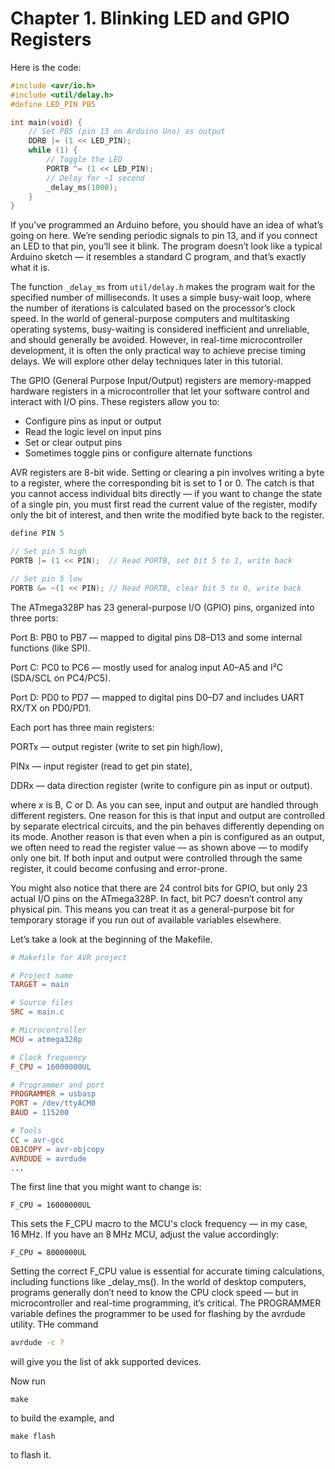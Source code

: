 # Chapter 1. Blinking LED and GPIO Registers
Here is the code:
```c
#include <avr/io.h>
#include <util/delay.h>
#define LED_PIN PB5

int main(void) {
    // Set PB5 (pin 13 on Arduino Uno) as output
    DDRB |= (1 << LED_PIN);
    while (1) {
        // Toggle the LED
        PORTB ^= (1 << LED_PIN);
        // Delay for ~1 second
        _delay_ms(1000);
    }
}
```
If you’ve programmed an Arduino before, you should have an idea of what’s going on here. We’re sending periodic signals to pin 13, and if you connect an LED to that pin, you’ll see it blink. The program doesn’t look like a typical Arduino sketch — it resembles a standard C program, and that’s exactly what it is.

The function ```_delay_ms``` from ```util/delay.h``` makes the program wait for the specified number of milliseconds. It uses a simple busy-wait loop, where the number of iterations is calculated based on the processor’s clock speed. In the world of general-purpose computers and multitasking operating systems, busy-waiting is considered inefficient and unreliable, and should generally be avoided. However, in real-time microcontroller development, it is often the only practical way to achieve precise timing delays. We will explore other delay techniques later in this tutorial.

The GPIO (General Purpose Input/Output) registers are memory-mapped hardware registers in a microcontroller that let your software control and interact with I/O pins.
These registers allow you to:
- Configure pins as input or output
- Read the logic level on input pins
- Set or clear output pins
- Sometimes toggle pins or configure alternate functions

AVR registers are 8-bit wide. Setting or clearing a pin involves writing a byte to a register, where the corresponding bit is set to 1 or 0. The catch is that you cannot access individual bits directly — if you want to change the state of a single pin, you must first read the current value of the register, modify only the bit of interest, and then write the modified byte back to the register.
```c
define PIN 5

// Set pin 5 high
PORTB |= (1 << PIN);  // Read PORTB, set bit 5 to 1, write back

// Set pin 5 low
PORTB &= ~(1 << PIN); // Read PORTB, clear bit 5 to 0, write back
```
The ATmega328P has 23 general-purpose I/O (GPIO) pins, organized into three ports:

Port B: PB0 to PB7 — mapped to digital pins D8–D13 and some internal functions (like SPI).

Port C: PC0 to PC6 — mostly used for analog input A0–A5 and I²C (SDA/SCL on PC4/PC5).

Port D: PD0 to PD7 — mapped to digital pins D0–D7 and includes UART RX/TX on PD0/PD1.

Each port has three main registers:

PORTx — output register (write to set pin high/low),

PINx — input register (read to get pin state),

DDRx — data direction register (write to configure pin as input or output).

where *x* is B, C or D. As you can see, input and output are handled through different registers. One reason for this is that input and output are controlled by separate electrical circuits, and the pin behaves differently depending on its mode. Another reason is that even when a pin is configured as an output, we often need to read the register value — as shown above — to modify only one bit. If both input and output were controlled through the same register, it could become confusing and error-prone.

You might also notice that there are 24 control bits for GPIO, but only 23 actual I/O pins on the ATmega328P. In fact, bit PC7 doesn’t control any physical pin. This means you can treat it as a general-purpose bit for temporary storage if you run out of available variables elsewhere.

Let’s take a look at the beginning of the Makefile. 
```makefile
# Makefile for AVR project

# Project name
TARGET = main

# Source files
SRC = main.c

# Microcontroller
MCU = atmega328p

# Clock frequency
F_CPU = 16000000UL

# Programmer and port
PROGRAMMER = usbasp
PORT = /dev/ttyACM0
BAUD = 115200

# Tools
CC = avr-gcc
OBJCOPY = avr-objcopy
AVRDUDE = avrdude
...
```
The first line that you might want to change is:
```
F_CPU = 16000000UL
```
This sets the F_CPU macro to the MCU's clock frequency — in my case, 16 MHz.
If you have an 8 MHz MCU, adjust the value accordingly:
```
F_CPU = 8000000UL
```
Setting the correct F_CPU value is essential for accurate timing calculations, including functions like _delay_ms().
In the world of desktop computers, programs generally don’t need to know the CPU clock speed — but in microcontroller and real-time programming, it’s critical.
The PROGRAMMER variable defines the programmer to be used for flashing by the avrdude utility.
THe command
```bash
avrdude -c ?
```
will give you the list of akk supported devices. 

Now run
```shell
make
```
to build the example, and
```shell
make flash
```
to flash it.
